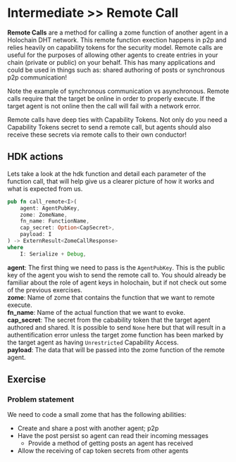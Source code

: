 # Intermediate >> Remote Call 

**Remote Calls** are a method for calling a zome function of another agent in a Holochain DHT network. This remote function exection happens in p2p and relies heavily on capability tokens for the security model.
Remote calls are useful for the purposes of allowing other agents to create entries in your chain (private or public) on your behalf. This has many applications and could be used in things such as: shared authoring of posts or synchronous p2p communication!

Note the example of synchronous communication vs asynchronous. Remote calls require that the target be online in order to properly execute. If the target agent is not online then the call will fail with a network error. 

Remote calls have deep ties with Capability Tokens. Not only do you need a Capability Tokens secret to send a remote call, but agents should also receive these secrets via remote calls to their own conductor!

## HDK actions

Lets take a look at the hdk function and detail each parameter of the function call, that will help give us a clearer picture of how it works and what is expected from us.

```rust
pub fn call_remote<I>(
    agent: AgentPubKey, 
    zome: ZomeName, 
    fn_name: FunctionName, 
    cap_secret: Option<CapSecret>, 
    payload: I
) -> ExternResult<ZomeCallResponse> 
where
    I: Serialize + Debug, 
```

**agent**: The first thing we need to pass is the `AgentPubKey`. This is the public key of the agent you wish to send the remote call to. You should already be familiar about the role of agent keys in holochain, but if not check out some of the previous exercises. <br>
**zome**: Name of zome that contains the function that we want to remote execute. <br>
**fn_name**: Name of the actual function that we want to evoke. <br>
**cap_secret**: The secret from the cabability token that the target agent authored and shared. It is possible to send `None` here but that will result in a authentification error unless the target zome function has been marked by the target agent as having `Unrestricted` Capability Access. <br>
**payload**: The data that will be passed into the zome function of the remote agent.

## Exercise

### Problem statement

We need to code a small zome that has the following abilities:

 - Create and share a post with another agent; p2p
 - Have the post persist so agent can read their incoming messages
    - Provide a method of getting posts an agent has received
 - Allow the receiving of cap token secrets from other agents